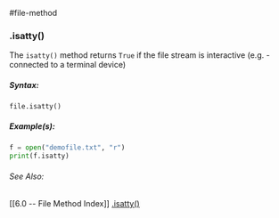 #file-method 	
### .isatty()
The `isatty()` method returns `True` if the file stream is interactive (e.g. - connected to a terminal device)

##### Syntax:
`file.isatty()`

##### Example(s):
```python
f = open("demofile.txt", "r")
print(f.isatty)
```

###### See Also:
[[6.0 -- File Method Index]]
[.isatty()](https://www.w3schools.com/python/ref_file_isatty.asp)